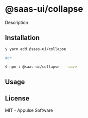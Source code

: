 # @saas-ui/collapse 

Description

## Installation

```sh
$ yarn add @saas-ui/collapse 

#or

$ npm i @saas-ui/collapse  --save
```

## Usage

## License

MIT - Appulse Software
